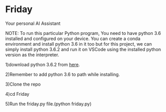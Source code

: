 # Friday

Your personal AI Assistant

NOTE: To run this particular Python program, You need to have python 3.6 installed and configured on your device. You can create a conda environment and install python 3.6 in it too but for this project, we can simply install python 3.6.2 and run it on VSCode using the installed python version as the interpreter.

1)download python 3.6.2 from [here](https://drive.google.com/drive/folders/1rGSFJ7ah0zGjF8Uhcf2S9K1fVhqQvKI5?usp=sharing).

2)Remember to add python 3.6 to path while installing.

3)Clone the repo

4)cd Friday

5)Run the friday.py file.(python friday.py)


